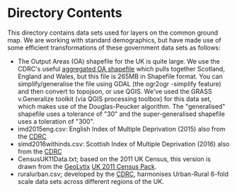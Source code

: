# Directory Contents

This directory contains data sets used for layers on the common ground map. We are working with standard demographics, but have made use of some efficient transformations of these government data sets as follows:

- The Output Areas (OA) shapefile for the UK is quite large. We use the CDRC's useful [aggregated OA shapefile](https://data.cdrc.ac.uk/dataset/cdrc-2011-oac-geodata-pack-uk) which pulls together Scotland, England and Wales, but this file is 265MB in Shapefile format. You can simplify/generalise the file using GDAL (the ogr2ogr -simplify feature) and then convert to topojson, or use QGIS. We've used the GRASS v.Generalize toolkit (via QGIS processing toolbox) for this data set, which makes use of the Douglas-Peucker algorithm. The "generalised" shapefile uses a tolerance of "30" and the super-generalised shapefile uses a toleration of "300".
- imd2015eng.csv: English Index of Multiple Deprivation (2015) also from the [CDRC](https://data.cdrc.ac.uk/dataset/english-indices-of-deprivation-2010-and-2015-data-pack)
- simd2016withinds.csv: Scottish Index of Multiple Deprivation (2016) also from the [CDRC](https://data.cdrc.ac.uk/dataset/simd2016)
- CensusUK11Data.txt; based on the 2011 UK Census, this version is drawn from the [GeoLytix](http://geolytix.co.uk) [UK 2011 Census Pack](https://blog.geolytix.net/2013/02/14/geolytix-uk-census-pack-open-data/). 
- ruralurban.csv; developed by the [CDRC](https://data.cdrc.ac.uk/dataset/population-density-and-urban-rural-classification), harmonises Urban-Rural 6-fold scale data sets across different regions of the UK.